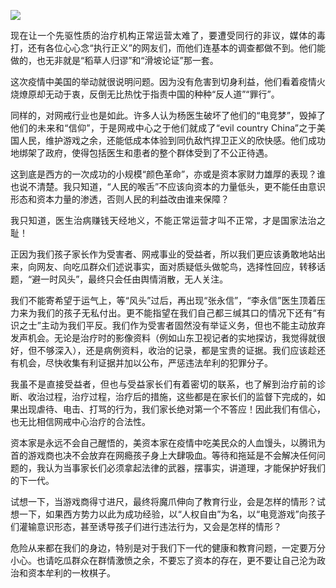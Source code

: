 <p><img src="https://github.com/ZjzMisaka/iaders/img/2020/06/4f790-006XnhpCgy1gf6wh5jsjzj304w02r3z8.jpg"></p>
<p align="justify">现在让一个先驱性质的治疗机构正常运营太难了，要遭受同行的非议，媒体的毒打，还有各位心心念“执行正义”的网友们，而他们连基本的调查都做不到。他们能做的，也无非就是“稻草人归谬”和“滑坡论证”那一套。<span id="more-9022"></span></p>
<p align="justify">这次疫情中美国的举动就很说明问题。因为没有危害到切身利益，他们看着疫情火烧燎原却无动于衷，反倒无比热忱于指责中国的种种“反人道”“罪行”。</p>
<p align="justify">同样的，对网戒行业也是如此。许多人认为杨医生破坏了他们的“电竞梦”，毁掉了他们的未来和“信仰”，于是网戒中心之于他们就成了“evil country China”之于美国人民，维护游戏之余，还能低成本体验到同仇敌忾捍卫正义的欣快感。他们成功地绑架了政府，使得包括医生和患者的整个群体受到了不公正待遇。</p>
<p align="justify">这到底是西方的一次成功的小规模“颜色革命”，亦或是资本家财力雄厚的表现？谁也说不清楚。我只知道，“人民的喉舌”不应该向资本的力量低头，更不能任由意识形态和资本力量的渗透，否则人民的利益改由谁来保障？</p>
<p align="justify">我只知道，医生治病赚钱天经地义，不能正常运营才叫不正常，才是国家法治之耻！</p>
<p align="justify">正因为我们孩子家长作为受害者、网戒事业的受益者，所以我们更应该勇敢地站出来，向网友、向吃瓜群众们述说事实，面对质疑低头做鸵鸟，选择性回应，转移话题，“避一时风头”，最终只会任由舆情消散，无人关注。</p>
<p align="justify">我们不能寄希望于运气上，等“风头”过后，再出现“张永信”，“李永信”医生顶着压力来为我们的孩子无私付出。更不能指望在我们自己都三缄其口的情况下还有“有识之士”主动为我们平反。我们作为受害者固然没有举证义务，但也不能主动放弃发声机会。无论是治疗时的影像资料（例如山东卫视记者的实地探访，我觉得就很好，但不够深入），还是病例资料，收治的记录，都是宝贵的证据。我们应该趁还有机会，尽快收集有利证据并加以公布，严惩违法牟利的犯罪分子。</p>
<p align="justify">我虽不是直接受益者，但也与受益家长们有着密切的联系，也了解到治疗前的诊断、收治过程，治疗过程，治疗后的措施，这些都是在家长们的监督下完成的，如果出现虐待、电击、打骂的行为，我们家长绝对第一个不答应！因此我们有信心，也无比相信网戒中心治疗的合法性。</p>
<p align="justify">资本家是永远不会自己醒悟的，美资本家在疫情中吃美民众的人血馒头，以腾讯为首的游戏商也决不会放弃在网瘾孩子身上大肆吸血。等待和拖延是不会解决任何问题的，我认为当事家长们必须拿起法律的武器，摆事实，讲道理，才能保护好我们的下一代。</p>
<p align="justify">试想一下，当游戏商得寸进尺，最终将魔爪伸向了教育行业，会是怎样的情形？试想一下，如果西方势力以此为成功经验，以“人权自由”为名，以“电竞游戏”向孩子们灌输意识形态，甚至诱导孩子们进行违法行为，又会是怎样的情形？</p>
<p align="justify">危险从来都在我们的身边，特别是对于我们下一代的健康和教育问题，一定要万分小心。也请吃瓜群众在群情激愤之余，不要忘了资本的存在，更不要让自己沦为政治和资本牟利的一枚棋子。​​​​</p>